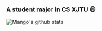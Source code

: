 ### A student major in CS XJTU 😄

<!--
**Lixx0130/Lixx0130** is a ✨ _special_ ✨ repository because its `README.md` (this file) appears on your GitHub profile.

Here are some ideas to get you started:

- 🔭 I’m currently working on ...
- 🌱 I’m currently learning ...
- 👯 I’m looking to collaborate on ...
- 🤔 I’m looking for help with ...
- 💬 Ask me about ...
- 📫 How to reach me: ...
- 😄 Pronouns: ...
- ⚡ Fun fact: ...
-->
![Mango's github stats](https://github-readme-stats.vercel.app/api?username=Lixx0130&show_icons=true&theme=radical)
